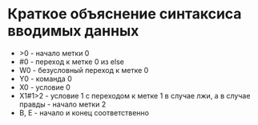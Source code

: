 # Краткое объяснение синтаксиса вводимых данных

* \>0 - начало метки 0
* #0 - переход к метке 0 из else
* W0 - безусловный переход к метке 0
* Y0 - команда 0
* X0 - условие 0
* X1#1>2 - условие 1 с переходом к метке 1 в случае лжи, а в случае правды - начало метки 2
* B, E - начало и конец соответственно
